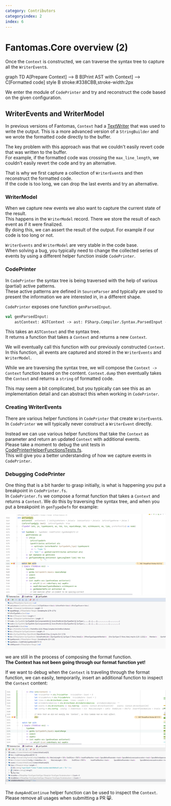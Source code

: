 ```yaml
---
category: Contributors
categoryindex: 2
index: 6
---
```

# Fantomas.Core overview (2)

Once the `Context` is constructed, we can traverse the syntax tree to capture all the `WriterEvent`s.

<div class="mermaid text-center">
graph TD
    A[Prepare Context] --> B
    B[Print AST with Context] --> C[Formatted code]
    style B stroke:#338CBB,stroke-width:2px
 </div>

We enter the module of `CodePrinter` and try and reconstruct the code based on the given configuration.

## WriterEvents and WriterModel

In previous versions of Fantomas, `Context` had a [TextWriter](https://docs.microsoft.com/en-us/dotnet/api/system.io.textwriter?view=net-6.0) that was used to write the output.
This is a more advanced version of a `StringBuilder` and we wrote the formatted code directly to the buffer.

The key problem with this approach was that we couldn't easily revert code that was written to the buffer.  
For example, if the formatted code was crossing the `max_line_length`, we couldn't easily revert the code and try an alternative.

That is why we first capture a collection of `WriterEvent`s and then reconstruct the formatted code.  
If the code is too long, we can drop the last events and try an alternative.

### WriterModel

When we capture new events we also want to capture the current state of the result.  
This happens in the `WriterModel` record. There we store the result of each event as if it were finalized.  
By doing this, we can assert the result of the output. For example if our code is too long or not.

`WriterEvents` and `WriterModel` are very stable in the code base.  
When solving a bug, you typically need to change the collected series of events by using a different helper function inside `CodePrinter`.

### CodePrinter

In `CodePrinter` the syntax tree is being traversed with the help of various (partial) active patterns.  
These active patterns are defined in `SourceParser` and typically are used to present the information we are interested in, in a different shape.

`CodePrinter` exposes one function `genParsedInput`.

```fsharp
val genParsedInput:
    astContext: ASTContext -> ast: FSharp.Compiler.Syntax.ParsedInput -> (Context.Context -> Context.Context)
```

This takes an `ASTContext` and the syntax tree.  
It returns a function that takes a `Context` and returns a new `Context`.

We will eventually call this function with our previously constructed `Context`.  
In this function, all events are captured and stored in the `WriterEvents` and `WriterModel`.

While we are traversing the syntax tree, we will compose the `Context -> Context` function based on the content.
`Context.dump` then eventually takes the `Context` and returns a `string` of formatted code.

This may seem a bit complicated, but you typically can see this as an implementation detail and can abstract this when working in `CodePrinter`.

### Creating WriterEvents

There are various helper functions in `CodePrinter` that create `WriterEvent`s.  
In `CodePrinter` we will typically never construct a `WriterEvent` directly.

Instead we can use various helper functions that take the `Context` as parameter and return an updated `Context` with additional events.  
Please take a moment to debug the unit tests in [CodePrinterHelperFunctionsTests.fs](https://github.com/fsprojects/fantomas/blob/master/src/Fantomas.Core.Tests/CodePrinterHelperFunctionsTests.fs).  
This will give you a better understanding of how we capture events in `CodePrinter`.

### Debugging CodePrinter

One thing that is a bit harder to grasp initially, is what is happening you put a breakpoint in `CodePrinter.fs`.  
In `CodePrinter.fs` we compose a format function that takes a `Context` and returns a `Context`.
We do this by traversing the syntax tree, and when you put a breakpoint in `genTypeDefn` for example:

![Breakpoint in genTypeDefn](../../images/debugging-code-printer-1.png)

we are still in the process of composing the format function.  
**The Context has not been going through our format function yet!**

If we want to debug when the `Context` is traveling through the format function, we can easily, temporarily, insert an additional function to inspect the `Context` content:

![Breakpoint in Context -> Context](../../images/debugging-code-printer-2.png)

The `dumpAndContinue` helper function can be used to inspect the `Context`.  
Please remove all usages when submitting a PR 😸.


<fantomas-nav previous="./Prepare%20Context.html" next="./Formatted%20Code.html"></fantomas-nav>
